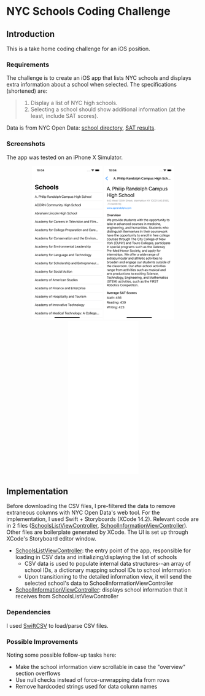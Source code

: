 # NYC Schools Coding Challenge
## Introduction
This is a take home coding challenge for an iOS position.

### Requirements
The challenge is to create an iOS app that lists NYC schools and displays extra information about a school when selected. The specifications (shortened) are:
> 1. Display a list of NYC high schools.
> 2. Selecting a school should show additional information (at the least, include SAT scores).

Data is from NYC Open Data: [school directory](https://data.cityofnewyork.us/Education/DOE-High-School-Directory-2017/s3k6-pzi2), [SAT results](https://data.cityofnewyork.us/Education/SAT-Results/f9bf-2cp4).

### Screenshots
The app was tested on an iPhone X Simulator.
<div align="center">
  <img src="schools-list.png" height="400" />
  <img src="school-info.png" height="400" />
  <img src="demo.gif" height="400" />
</div>

## Implementation
Before downloading the CSV files, I pre-filtered the data to remove extraneous columns with NYC Open Data's web tool. For the implementation, I used Swift + Storyboards (XCode 14.2). Relevant code are in 2 files ([SchoolsListViewController](/20230227-BH-NYCSchools/SchoolsListViewController.swift), [SchoolInformationViewController](/20230227-BH-NYCSchools/SchoolInformationViewController.swift)). Other files are boilerplate generated by XCode. The UI is set up through XCode's Storyboard editor window.
- [SchoolsListViewController](/20230227-BH-NYCSchools/SchoolsListViewController.swift): the entry point of the app, responsible for loading in CSV data and initializing/displaying the list of schools
  - CSV data is used to populate internal data structures--an array of school IDs, a dictionary mapping school IDs to school information
  - Upon transitioning to the detailed information view, it will send the selected school's data to SchoolInformationViewController
- [SchoolInformationViewController](/20230227-BH-NYCSchools/SchoolInformationViewController.swift): displays school information that it receives from SchoolsListViewController

### Dependencies
I used [SwiftCSV](https://swiftpackageindex.com/swiftcsv/SwiftCSV) to load/parse CSV files.

### Possible Improvements
Noting some possible follow-up tasks here:
- Make the school information view scrollable in case the "overview" section overflows
- Use null checks instead of force-unwrapping data from rows
- Remove hardcoded strings used for data column names
